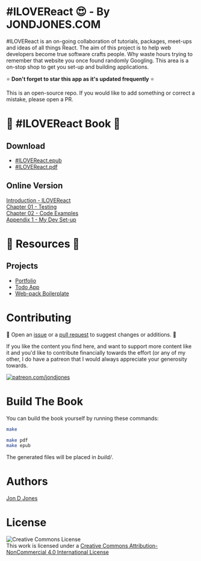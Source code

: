 # #ILOVEReact :heart_eyes: - By JONDJONES.COM 

\#ILOVEReact is an on-going collaboration of tutorials, packages, meet-ups and ideas of all things React.  The aim of this project is to help web developers become true software crafts people.  Why waste hours trying to remember that website you once found randomly Googling.  This area is a on-stop shop to get you set-up and building applications. 

:star: **Don't forget to star this app as it's updated frequently** :star:

This is an open-source repo.  If you would like to add something or correct a mistake, please open a PR.

# :rocket: #ILOVEReact Book :rocket:

## Download

-   [#ILOVEReact.epub](build/epub/book.epub)
-   [#ILOVEReact.pdf](build/pdf/book.pdf)

## Online Version 

[Introduction - ILOVEReact](./book/ILOVEJAVSCRIPT.md)  
[Chapter 01 - Testing](./react-101/testing.md)  
[Chapter 02 - Code Examples](./react-101/02-code-sample.md)  
[Appendix 1 - My Dev Set-up](./book/APPENDIX.md)  

# :rocket: Resources :rocket:

## Projects

-   [Portfolio](./apps/portfolio)
-   [Todo App](./apps/todo-app)
-   [Web-pack Boilerplate](./apps/webpack-boilerplate)

# Contributing

:construction: Open an [issue](https://github.com/jondjones/ILoveReact/issues) or a [pull request](https://github.com/jondjones/ILoveReact) to suggest changes or additions.  :construction: 

If you like the content you find here, and want to support more content like it and you'd like to contribute financially towards the effort (or any of my other, I do have a patreon that I would always appreciate your generosity towards.

<a href="https://www.patreon.com/jondjones">![patreon.com/jondjones](./img/patreon.png)</a>

# Build The Book

You can build the book yourself by running these commands:

```sh
make
```

```sh
make pdf
make epub
```

The generated files will be placed in *build/*.

# Authors

[Jon D Jones](http://www.jondjones.com)

# License
![Creative Commons License](https://i.creativecommons.org/l/by-nc/4.0/88x31.png)   
This work is licensed under a [Creative Commons Attribution-NonCommercial 4.0 International License](http://creativecommons.org/licenses/by-nc/4.0/)
